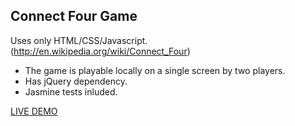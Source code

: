 Connect Four Game
-----------------
Uses only HTML/CSS/Javascript. (http://en.wikipedia.org/wiki/Connect_Four)

* The game is playable locally on a single screen by two players.
* Has jQuery dependency.
* Jasmine tests inluded.

[LIVE DEMO](http://codepen.io/vasanthkay/pen/bfHKp)

